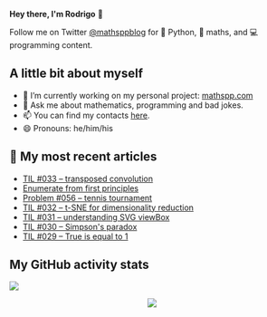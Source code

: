 **Hey there, I'm Rodrigo** 👋

Follow me on Twitter [@mathsppblog][twitter] for 🐍 Python, 🧠 maths, and 💻 programming content.


## A little bit about myself

- 🔭 I’m currently working on my personal project: [mathspp.com](https://mathspp.com)
- 💬 Ask me about mathematics, programming and bad jokes.
- 📫 You can find my contacts [here](https://mathspp.com/about#contacts).
- 😄 Pronouns: he/him/his


## 📖 My most recent articles

<!-- BLOG-POST-LIST:START -->
- [TIL #033 – transposed convolution](https://mathspp.com/blog/til/033)
- [Enumerate from first principles](https://mathspp.com/blog/enumerate-from-first-principles)
- [Problem #056 – tennis tournament](https://mathspp.com/blog/problems/tennis-tournament)
- [TIL #032 – t-SNE for dimensionality reduction](https://mathspp.com/blog/til/032)
- [TIL #031 – understanding SVG viewBox](https://mathspp.com/blog/til/031)
- [TIL #030 – Simpson&#39;s paradox](https://mathspp.com/blog/til/030)
- [TIL #029 – True is equal to 1](https://mathspp.com/blog/til/029)
<!-- BLOG-POST-LIST:END -->


##  My GitHub activity stats

![](https://github-readme-stats.vercel.app/api?username=RodrigoGiraoSerrao&hide=stars&count_private=true&show_icons=true)

<p align='center'><img src='https://visitor-badge.laobi.icu/badge?page_id=RodrigoGiraoSerrao'></p>

[twitter]: https://twitter.com/mathsppblog

